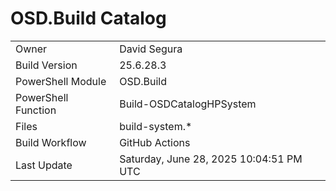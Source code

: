 ﻿# OSD.Build Catalog

| | |
|-|-|
| Owner | David Segura |
| Build Version | 25.6.28.3 |
| PowerShell Module | OSD.Build |
| PowerShell Function | Build-OSDCatalogHPSystem |
| Files | build-system.* |
| Build Workflow | GitHub Actions |
| Last Update | Saturday, June 28, 2025 10:04:51 PM UTC |
